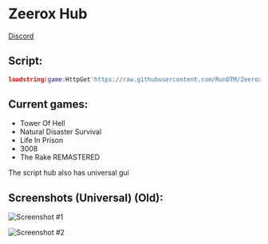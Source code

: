 # Zeerox Hub
[Discord](https://discord.gg/NXEdrmEKdR)
## Script:
```lua
loadstring(game:HttpGet'https://raw.githubusercontent.com/RunDTM/ZeeroxHub/main/Loader.lua')()
```
## Current games:
- Tower Of Hell
- Natural Disaster Survival
- Life In Prison
- 3008
- The Rake REMASTERED

The script hub also has universal gui
## Screenshots (Universal) (Old):
![Screenshot #1](https://i.imgur.com/5YS88TM.png)

![Screenshot #2](https://i.imgur.com/kDefZo3.png)
